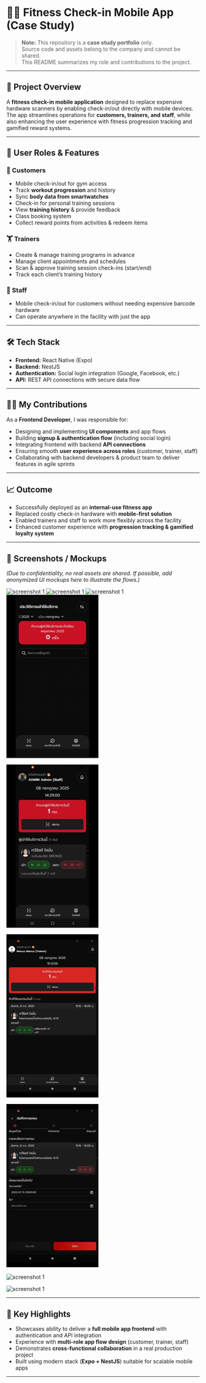 # 🏋️‍♂️ Fitness Check-in Mobile App (Case Study)

> **Note:** This repository is a **case study portfolio** only.  
> Source code and assets belong to the company and cannot be shared.  
> This README summarizes my role and contributions to the project.

---

## 📱 Project Overview

A **fitness check-in mobile application** designed to replace expensive hardware scanners by enabling check-in/out directly with mobile devices.  
The app streamlines operations for **customers, trainers, and staff**, while also enhancing the user experience with fitness progression tracking and gamified reward systems.

---

## 👤 User Roles & Features

### 🧑 Customers

- Mobile check-in/out for gym access
- Track **workout progression** and history
- Sync **body data from smartwatches**
- Check-in for personal training sessions
- View **training history** & provide feedback
- Class booking system
- Collect reward points from activities & redeem items

### 🏋️ Trainers

- Create & manage training programs in advance
- Manage client appointments and schedules
- Scan & approve training session check-ins (start/end)
- Track each client’s training history

### 👩 Staff

- Mobile check-in/out for customers without needing expensive barcode hardware
- Can operate anywhere in the facility with just the app

---

## 🛠️ Tech Stack

- **Frontend:** React Native (Expo)
- **Backend:** NestJS
- **Authentication:** Social login integration (Google, Facebook, etc.)
- **API:** REST API connections with secure data flow

---

## 👨‍💻 My Contributions

As a **Frontend Developer**, I was responsible for:

- Designing and implementing **UI components** and app flows
- Building **signup & authentication flow** (including social login)
- Integrating frontend with backend **API connections**
- Ensuring smooth **user experience across roles** (customer, trainer, staff)
- Collaborating with backend developers & product team to deliver features in agile sprints

---

## 📈 Outcome

- Successfully deployed as an **internal-use fitness app**
- Replaced costly check-in hardware with **mobile-first solution**
- Enabled trainers and staff to work more flexibly across the facility
- Enhanced customer experience with **progression tracking & gamified loyalty system**

---

## 📸 Screenshots / Mockups

_(Due to confidentiality, no real assets are shared. If possible, add anonymized UI mockups here to illustrate the flows.)_

![screenshot 1](./public/1_register1_edit%20-%20Made%20with%20Clipchamp.gif)
![screenshot 1](./public/2_register2_edit%20-%20Made%20with%20Clipchamp.gif)
![screenshot 1](./public/3_membercard_edit%20-%20Made%20with%20Clipchamp.gif)
![screenshot 1](./public/4_Staff_checkin%20-%20Made%20with%20Clipchamp.gif)

![screenshot 1](./public/5_Staff_Switchmode%20-%20Made%20with%20Clipchamp.gif)

![screenshot 1](./public/6_Trainerflow1%20-%20Made%20with%20Clipchamp.gif)

![screenshot 1](./public/7_Trainerflow2%20-%20Made%20with%20Clipchamp.gif)

![screenshot 1](./public/8_Event%20-%20Made%20with%20Clipchamp.gif)

![screenshot 1](./public/9_Event2%20-%20Made%20with%20Clipchamp.gif)

</div>

---

## 🚀 Key Highlights

- Showcases ability to deliver a **full mobile app frontend** with authentication and API integration
- Experience with **multi-role app flow design** (customer, trainer, staff)
- Demonstrates **cross-functional collaboration** in a real production project
- Built using modern stack (**Expo + NestJS**) suitable for scalable mobile apps

---
